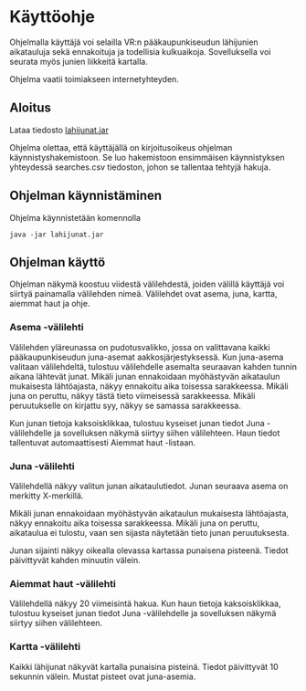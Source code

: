 # Käyttöohje
Ohjelmalla käyttäjä voi selailla VR:n pääkaupunkiseudun lähijunien aikatauluja sekä ennakoituja ja todellisia kulkuaikoja. Sovelluksella voi seurata myös junien liikkeitä kartalla.

Ohjelma vaatii toimiakseen internetyhteyden.

## Aloitus
Lataa tiedosto [lahijunat.jar](https://github.com/vuorenkoski/ot-harjoitustyo/releases/tag/viikko7)

Ohjelma olettaa, että käyttäjällä on kirjoitusoikeus ohjelman käynnistyshakemistoon. Se luo hakemistoon ensimmäisen käynnistyksen yhteydessä searches.csv tiedoston, johon se tallentaa tehtyjä hakuja.

## Ohjelman käynnistäminen
Ohjelma käynnistetään komennolla

```
java -jar lahijunat.jar
```

## Ohjelman käyttö
Ohjelman näkymä koostuu viidestä välilehdestä, joiden välillä käyttäjä voi siirtyä painamalla välilehden nimeä. Välilehdet ovat asema, juna, kartta, aiemmat haut ja ohje.

### Asema -välilehti
Välilehden yläreunassa on pudotusvalikko, jossa on valittavana kaikki pääkaupunkiseudun juna-asemat aakkosjärjestyksessä. Kun juna-asema valitaan välilehdeltä, tulostuu välilehdelle asemalta seuraavan kahden tunnin aikana lähtevät junat. Mikäli junan ennakoidaan myöhästyvän aikataulun mukaisesta lähtöajasta, näkyy ennakoitu aika toisessa sarakkeessa. Mikäli juna on peruttu, näkyy tästä tieto viimeisessä sarakkeessa. Mikäli peruutukselle on kirjattu syy, näkyy se samassa sarakkeessa.

Kun junan tietoja kaksoisklikkaa, tulostuu kyseiset junan tiedot Juna -välilehdelle ja sovelluksen näkymä siirtyy siihen välilehteen. Haun tiedot tallentuvat automaattisesti Aiemmat haut -listaan.

### Juna -välilehti
Välilehdellä näkyy valitun junan aikataulutiedot. Junan seuraava asema on merkitty X-merkillä.

Mikäli junan ennakoidaan myöhästyvän aikataulun mukaisesta lähtöajasta, näkyy ennakoitu aika toisessa sarakkeessa. Mikäli juna on peruttu, aikataulua ei tulostu, vaan sen sijasta näytetään tieto junan peruutuksesta.

Junan sijainti näkyy oikealla olevassa kartassa punaisena pisteenä. Tiedot päivittyvät kahden minuutin välein.

### Aiemmat haut -välilehti
Välilehdellä näkyy 20 viimeisintä hakua. Kun haun tietoja kaksoisklikkaa, tulostuu kyseiset junan tiedot Juna -välilehdelle ja sovelluksen näkymä siirtyy siihen välilehteen.

### Kartta -välilehti
Kaikki lähijunat näkyvät kartalla punaisina pisteinä. Tiedot päivittyvät 10 sekunnin välein. Mustat pisteet ovat juna-asemia.
